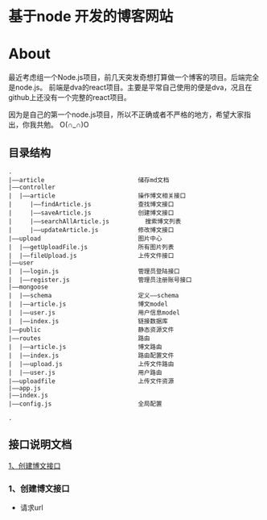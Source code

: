 # 基于node 开发的博客网站


# About

  最近考虑组一个Node.js项目，前几天突发奇想打算做一个博客的项目。后端完全是node.js。 前端是dva的react项目。主要是平常自己使用的便是dva，况且在github上还没有一个完整的react项目。

  因为是自己的第一个node.js项目，所以不正确或者不严格的地方，希望大家指出，你我共勉。  O(∩_∩)O

## 目录结构

```
.
|——article                          储存md文档
|——controller
|  |——article                       操作博文相关接口
|     |——findArticle.js             查找博文接口           
|     |——saveArticle.js             创建博文接口
|     |——searchAllArticle.js	      搜索博文列表
|     |——updateArticle.js           修改博文接口
|——upload                           图片中心
|  |——getUploadFile.js              所有图片列表
|  |——fileUpload.js                 上传文件接口
|——user
|  |——login.js                      管理员登陆接口
|  |——register.js                   管理员注册账号接口
|——mongoose
|  |——schema                        定义——schema
|  |——article.js                    博文model
|  |——user.js                       用户信息model
|  |——index.js                      链接数据库
|——public                           静态资源文件
|——routes                           路由
|  |——article.js                    博文路由
|  |——index.js                      路由配置文件
|  |——upload.js                     上传文件路由
|  |——user.js                       用户路由
|——uploadfile                       上传文件资源
|——app.js                            
|——index.js
|——config.js                        全局配置

.
```


## 接口说明文档

  [1、创建博文接口](#1)<br/>







  ###   1、创建博文接口

  + 请求url
  
  ```
  
  ```
